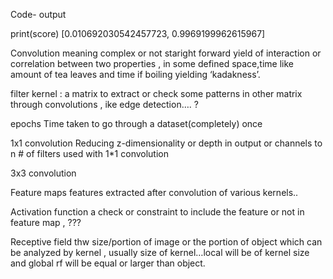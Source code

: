 Code- output

print(score)
[0.010692030542457723, 0.9969199962615967]


Convolution meaning complex or not staright forward
  yield of interaction or correlation between two properties , in some defined space,time
     like amount of tea leaves and time if boiling yielding ‘kadakness’.

filter kernel :
    a matrix to extract or check some patterns in other matrix through convolutions , ike edge detection…. ?

epochs
	Time taken to go through a dataset(completely) once

1x1 convolution
      Reducing z-dimensionality or depth in output or channels to n # of filters used with 1*1 convolution

3x3 convolution


Feature maps
   features extracted after convolution of various kernels..

Activation function
   a check or constraint to include the feature or not in feature map , ??? 

Receptive field
  thw size/portion of image or the portion of object which can be analyzed by kernel , usually size of kernel…local will be of kernel size and global rf will be equal or larger than object.


